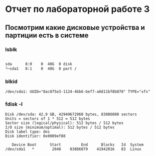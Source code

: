 # Отчет по лабораторной работе 3

## Посмотрим какие дисковые устройства и партиции есть в системе

### lsblk

```bash

sda      8:0    0  40G  0 disk
└─sda1   8:1    0  40G  0 part /

```

### blkid

```
/dev/sda1: UUID="8ac075e3-1124-4bb6-bef7-a6811bf8b870" TYPE="xfs"
```

### fdisk -l

```
Disk /dev/sda: 42.9 GB, 42949672960 bytes, 83886080 sectors
Units = sectors of 1 * 512 = 512 bytes
Sector size (logical/physical): 512 bytes / 512 bytes
I/O size (minimum/optimal): 512 bytes / 512 bytes
Disk label type: dos
Disk identifier: 0x0009ef88

   Device Boot      Start         End      Blocks   Id  System
/dev/sda1   *        2048    83886079    41942016   83  Linux
```

